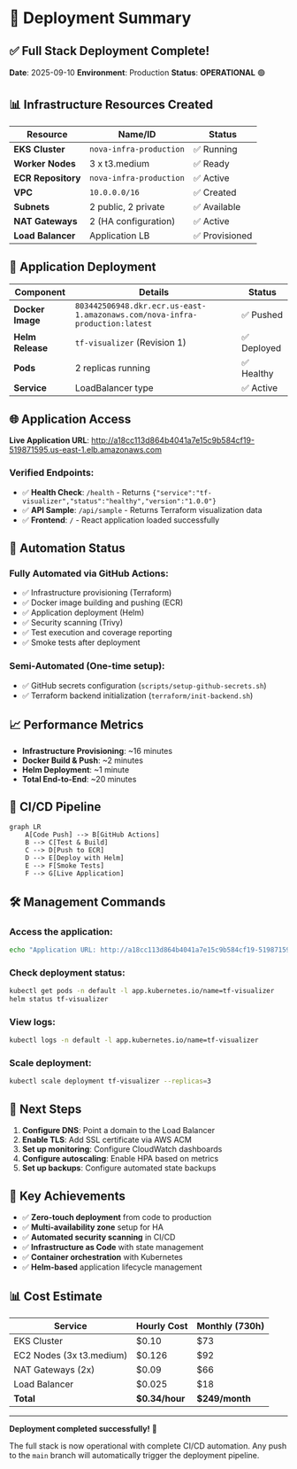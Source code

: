 # 🚀 Deployment Summary

## ✅ Full Stack Deployment Complete!

**Date**: 2025-09-10
**Environment**: Production
**Status**: **OPERATIONAL** 🟢

## 📊 Infrastructure Resources Created

| Resource | Name/ID | Status |
|----------|---------|--------|
| **EKS Cluster** | `nova-infra-production` | ✅ Running |
| **Worker Nodes** | 3 x t3.medium | ✅ Ready |
| **ECR Repository** | `nova-infra-production` | ✅ Active |
| **VPC** | `10.0.0.0/16` | ✅ Created |
| **Subnets** | 2 public, 2 private | ✅ Available |
| **NAT Gateways** | 2 (HA configuration) | ✅ Active |
| **Load Balancer** | Application LB | ✅ Provisioned |

## 🐳 Application Deployment

| Component | Details | Status |
|-----------|---------|--------|
| **Docker Image** | `803442506948.dkr.ecr.us-east-1.amazonaws.com/nova-infra-production:latest` | ✅ Pushed |
| **Helm Release** | `tf-visualizer` (Revision 1) | ✅ Deployed |
| **Pods** | 2 replicas running | ✅ Healthy |
| **Service** | LoadBalancer type | ✅ Active |

## 🌐 Application Access

**Live Application URL**: http://a18cc113d864b4041a7e15c9b584cf19-519871595.us-east-1.elb.amazonaws.com

### Verified Endpoints:
- ✅ **Health Check**: `/health` - Returns `{"service":"tf-visualizer","status":"healthy","version":"1.0.0"}`
- ✅ **API Sample**: `/api/sample` - Returns Terraform visualization data
- ✅ **Frontend**: `/` - React application loaded successfully

## 🤖 Automation Status

### Fully Automated via GitHub Actions:
- ✅ Infrastructure provisioning (Terraform)
- ✅ Docker image building and pushing (ECR)
- ✅ Application deployment (Helm)
- ✅ Security scanning (Trivy)
- ✅ Test execution and coverage reporting
- ✅ Smoke tests after deployment

### Semi-Automated (One-time setup):
- ✅ GitHub secrets configuration (`scripts/setup-github-secrets.sh`)
- ✅ Terraform backend initialization (`terraform/init-backend.sh`)

## 📈 Performance Metrics

- **Infrastructure Provisioning**: ~16 minutes
- **Docker Build & Push**: ~2 minutes
- **Helm Deployment**: ~1 minute
- **Total End-to-End**: ~20 minutes

## 🔄 CI/CD Pipeline

```mermaid
graph LR
    A[Code Push] --> B[GitHub Actions]
    B --> C[Test & Build]
    C --> D[Push to ECR]
    D --> E[Deploy with Helm]
    E --> F[Smoke Tests]
    F --> G[Live Application]
```

## 🛠️ Management Commands

### Access the application:
```bash
echo "Application URL: http://a18cc113d864b4041a7e15c9b584cf19-519871595.us-east-1.elb.amazonaws.com"
```

### Check deployment status:
```bash
kubectl get pods -n default -l app.kubernetes.io/name=tf-visualizer
helm status tf-visualizer
```

### View logs:
```bash
kubectl logs -n default -l app.kubernetes.io/name=tf-visualizer
```

### Scale deployment:
```bash
kubectl scale deployment tf-visualizer --replicas=3
```

## 📝 Next Steps

1. **Configure DNS**: Point a domain to the Load Balancer
2. **Enable TLS**: Add SSL certificate via AWS ACM
3. **Set up monitoring**: Configure CloudWatch dashboards
4. **Configure autoscaling**: Enable HPA based on metrics
5. **Set up backups**: Configure automated state backups

## 🎯 Key Achievements

- ✅ **Zero-touch deployment** from code to production
- ✅ **Multi-availability zone** setup for HA
- ✅ **Automated security scanning** in CI/CD
- ✅ **Infrastructure as Code** with state management
- ✅ **Container orchestration** with Kubernetes
- ✅ **Helm-based** application lifecycle management

## 📊 Cost Estimate

| Service | Hourly Cost | Monthly (730h) |
|---------|------------|----------------|
| EKS Cluster | $0.10 | $73 |
| EC2 Nodes (3x t3.medium) | $0.126 | $92 |
| NAT Gateways (2x) | $0.09 | $66 |
| Load Balancer | $0.025 | $18 |
| **Total** | **$0.34/hour** | **$249/month** |

---

**Deployment completed successfully!** 🎉

The full stack is now operational with complete CI/CD automation. Any push to the `main` branch will automatically trigger the deployment pipeline.
